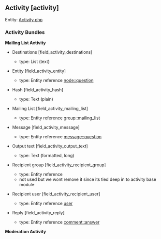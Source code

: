 ## Activity [activity]

Entity: [Activity.php](../../modules/custom/activity/activity_creator/src/Entity/Activity.php)

### Activity Bundles

**Mailing List Activity**

- Destinations [field_activity_destinations]    
  - type: List (text)
   
- Entity [field_activity_entity]
  - type: Entity reference [node::question](../entities/node.md)

- Hash [field_activity_hash]
  - type: Text (plain)
  
- Mailing List [field_activity_mailing_list]
  - type: Entity reference [group::mailing_list](../entities/group.md)
  
- Message [field_activity_message]
  - type: Entity reference [message::question](../entities/message.md)
   
- Output text [field_activity_output_text]
  - type: Text (formatted, long)
  
- Recipient group [field_activity_recipient_group]
  - type: Entity reference
  - not used but we wont remove it since its tied deep in to activity base module
  
- Recipient user [field_activity_recipient_user]
  - type: Entity reference [user](../entities/user.md)
   
- Reply [field_activity_reply]
  - type: Entity reference [comment::answer](../entities/comment.md)

**Moderation Activity**
